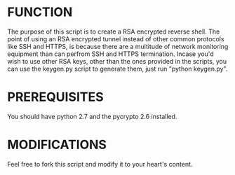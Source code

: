 FUNCTION
============
The purpose of this script is to create a RSA encrypted reverse shell.
The point of using an RSA encrypted tunnel instead of other common protocols like SSH and HTTPS, is because there are a multitude of network monitoring equipment than can perfrom SSH and HTTPS termination.
Incase you'd wish to use other RSA keys, other than the ones provided in the scripts, you can use the keygen.py script to generate them, just run "python keygen.py".


PREREQUISITES
=============
You should have python 2.7 and the pycrypto 2.6 installed.

MODIFICATIONS
=============
Feel free to fork this script and modify it to your heart's content.

